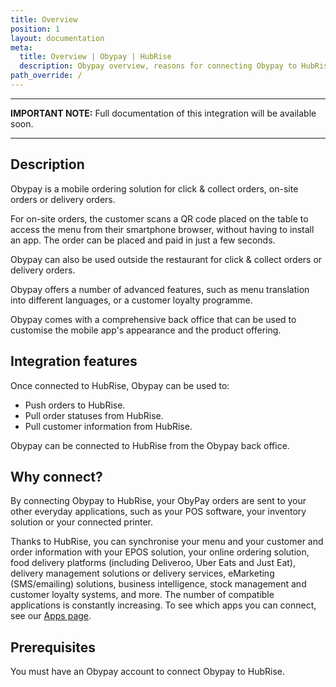 ```yaml
---
title: Overview
position: 1
layout: documentation
meta:
  title: Overview | Obypay | HubRise
  description: Obypay overview, reasons for connecting Obypay to HubRise and summary of integrated features. Synchronise data between your EPOS, Obypay and your other apps.
path_override: /
---
```


---

**IMPORTANT NOTE:** Full documentation of this integration will be available soon.

---

## Description

Obypay is a mobile ordering solution for click & collect orders, on-site orders or delivery orders.

For on-site orders, the customer scans a QR code placed on the table to access the menu from their smartphone browser, without having to install an app. The order can be placed and paid in just a few seconds.

Obypay can also be used outside the restaurant for click & collect orders or delivery orders.

Obypay offers a number of advanced features, such as menu translation into different languages, or a customer loyalty programme.

Obypay comes with a comprehensive back office that can be used to customise the mobile app's appearance and the product offering.

## Integration features

Once connected to HubRise, Obypay can be used to:

- Push orders to HubRise.
- Pull order statuses from HubRise.
- Pull customer information from HubRise.

Obypay can be connected to HubRise from the Obypay back office.

## Why connect?

By connecting Obypay to HubRise, your ObyPay orders are sent to your other everyday applications, such as your POS software, your inventory solution or your connected printer.

Thanks to HubRise, you can synchronise your menu and your customer and order information with your EPOS solution, your online ordering solution, food delivery platforms (including Deliveroo, Uber Eats and Just Eat), delivery management solutions or delivery services, eMarketing (SMS/emailing) solutions, business intelligence, stock management and customer loyalty systems, and more. The number of compatible applications is constantly increasing. To see which apps you can connect, see our [Apps page](/apps).

## Prerequisites

You must have an Obypay account to connect Obypay to HubRise.
